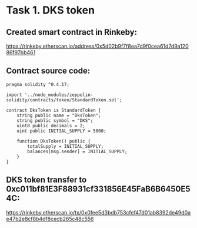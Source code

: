 # Task 1. DKS token

## Created smart contract in Rinkeby:
https://rinkeby.etherscan.io/address/0x5d02b9f7f8ea7d9f0cea61d7d9a12086f97bb461

## Contract source code:
```
pragma solidity ^0.4.17;

import '../node_modules/zeppelin-solidity/contracts/token/StandardToken.sol';

contract DksToken is StandardToken {
    string public name = "DksToken";
    string public symbol = "DKS";
    uint8 public decimals = 2;
    uint public INITIAL_SUPPLY = 5000;

    function DksToken() public {
        totalSupply = INITIAL_SUPPLY;
        balances[msg.sender] = INITIAL_SUPPLY;
    }
}
```
## DKS token transfer to 0xc011bf81E3F88931cf331856E45FaB6B6450E54C:
https://rinkeby.etherscan.io/tx/0x0fee5d3bdb753cfef47d01ab8392de49d0ae47b2e8cf8b4df8cecb265c48c556
